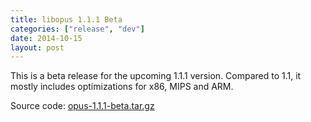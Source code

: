 ```yaml
---
title: libopus 1.1.1 Beta
categories: ["release", "dev"]
date: 2014-10-15
layout: post
---
```


This is a beta release for the upcoming 1.1.1 version. Compared to 1.1, it mostly includes
optimizations for x86, MIPS and ARM.

Source code: [opus-1.1.1-beta.tar.gz](http://downloads.xiph.org/releases/opus/opus-1.1.1-beta.tar.gz)

